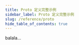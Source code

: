 ```yaml
---
title: Proto 定义完整示例
sidebar_label: Proto 定义完整示例
slug: /reference/proto
hide_table_of_contents: true
---
```

balala...